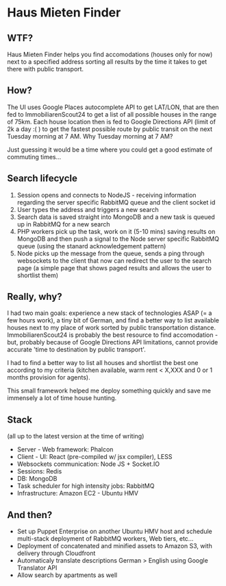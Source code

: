 # Haus Mieten Finder

## WTF?

Haus Mieten Finder helps you find accomodations (houses only for now) next to a specified address sorting all results by the time it takes to get there with public transport.

## How?

The UI uses Google Places autocomplete API to get LAT/LON, that are then fed to ImmobiliarenScout24 to get a list of all possible houses in the range of 75km. Each house location then is fed to Google Directions API (limit of 2k a day :( ) to get the fastest possible route by public transit on the next Tuesday morning at 7 AM. Why Tuesday morning at 7 AM? 

Just guessing it would be a time where you could get a good estimate of commuting times...

## Search lifecycle

1. Session opens and connects to NodeJS - receiving information regarding the server specific RabbitMQ queue and the client socket id
2. User types the address and triggers a new search
3. Search data is saved straight into MongoDB and a new task is queued up in RabbitMQ for a new search
4. PHP workers pick up the task, work on it (5-10 mins) saving results on MongoDB and then push a signal to the Node server specific RabbitMQ queue (using the stanard acknowledgement pattern)
5. Node picks up the message from the queue, sends a ping through websockets to the client that now can redirect the user to the search page (a simple page that shows paged results and allows the user to shortlist them)

## Really, why?

I had two main goals: experience a new stack of technologies ASAP (= a few hours work), a tiny bit of German, and find a better way to list available houses next to my place of work sorted by public transportation distance. ImmobiliarenScout24 is probably the best resource to find accomodation - but, probably because of Google Directions API limitations, cannot provide accurate 'time to destination by public transport'.

I had to find a better way to list all houses and shortlist the best one according to my criteria (kitchen available, warm rent < X,XXX and 0 or 1 months provision for agents). 

This small framework helped me deploy something quickly and save me immensely a lot of time house hunting.

## Stack
(all up to the latest version at the time of writing)

- Server - Web framework: Phalcon
- Client - UI: React (pre-compiled w/ jsx compiler), LESS
- Websockets communication: Node JS + Socket.IO
- Sessions: Redis
- DB: MongoDB
- Task scheduler for high intensity jobs: RabbitMQ
- Infrastructure: Amazon EC2 - Ubuntu HMV

## And then?

- Set up Puppet Enterprise on another Ubuntu HMV host and schedule multi-stack deployment of RabbitMQ workers, Web tiers, etc...
- Deployment of concatenated and minified assets to Amazon S3, with delivery through Cloudfront
- Automaticaly translate descriptions German > English using Google Translator API
- Allow search by apartments as well
